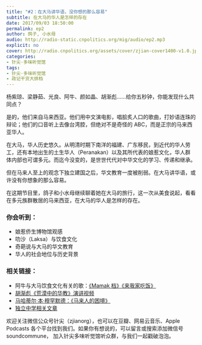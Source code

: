 ```yaml
---
title: "#2：在大马讲华语，没你想的那么容易"
subtitle: 在大马的华人是怎样的存在
date: 2017/09/03 18:50:00
permalink: ep2
author: 鸽子, 小水母
audio: http://radio-static.cnpolitics.org/mig/audio/ep2.mp3
explicit: no
cover: http://radio.cnpolitics.org/assets/cover/zjian-cover1400-v1.0.jpg
categories:
- 针尖·多味听觉馆
tags:
- 针尖·多味听觉馆
- 政记干货大排档
---
```


杨紫琼、梁静茹、光良、阿牛、颜如晶、胡渐彪……给你五秒钟，你能发现什么共同点？

是的，他们来自马来西亚。他们用中文演电影，唱脍炙人口的歌曲，打妙语连珠的辩论；他们的口音听上去像台湾腔，但绝对不是奇怪的 ABC，而是正宗的马来西亚华人。

在大马，华人历史悠久。从明清时期下南洋的福建、广东移民，到近代的华人劳工，还有本地出生的土生华人（Peranakan）以及其所代表的娘惹文化，华人群体内部也可谓多元。而迄今没变的，是世世代代对中华文化的学习、传递和继承。

但在马来人至上的观念下独立建国之后，华文教育一度被削弱。在大马讲华语，或许没有你想象的那么容易。

在这期节目里，鸽子和小水母继续聊着她在大马的旅行，这一次从美食说起，看看在多元族群散居的马来西亚，在大马的华人是怎样的存在。

### 你会听到：
- 娘惹侨生博物馆观感
- 叻沙（Laksa）与饮食文化
- 奇葩说与大马的华文教育
- 华人的社会地位与历史背景

### 相关链接：
- 阿牛与大马饮食文化有关的歌：[《Mamak 档》](http://www.xiami.com/song/kaqkb9f08)[《来我家吃饭》](http://www.xiami.com/song/em7l553824)
- [胡渐彪《荒漠中的华教》演讲视频](http://www.iqiyi.com/v_19rrn7rccg.html)
- [马哈蒂尔·本·穆罕默德：《马来人的困境》](https://en.wikipedia.org/wiki/The_Malay_Dilemma)
- [独立中学相关文章](https://asean.thenewslens.com/article/40766)

欢迎关注微信公众号针尖（zjianorg），也可以在豆瓣、网易云音乐、Apple Podcasts 各个平台找到我们。如果你有想说的，可以留言或搜索添加微信号 soundcommune， 加入针尖多味听觉馆听众群，与我们一起戳破泡泡。
